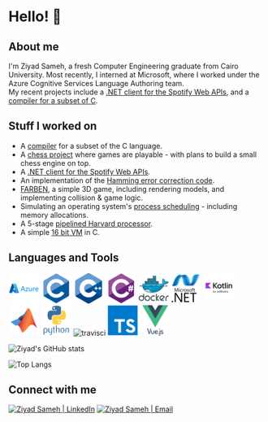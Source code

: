 # Hello! 👋

## About me

I'm Ziyad Sameh, a fresh Computer Engineering graduate from Cairo University.
Most recently, I interned at Microsoft, where I worked under the Azure Cognitive Services Language Authoring team.  
My recent projects include a [.NET client for the Spotify Web APIs](https://github.com/ziyadss/SpotifyNet), and a [compiler for a subset of C](https://github.com/ziyadss/Mini-C-Compiler).

## Stuff I worked on

- A [compiler](https://github.com/ziyadss/Mini-C-Compiler) for a subset of the C language.
- A [chess project](https://github.com/ziyadss/chess-engine) where games are playable - with plans to build a small chess engine on top.
- A [.NET client for the Spotify Web APIs](https://github.com/ziyadss/SpotifyNet).
- An implementation of the [Hamming error correction code](https://github.com/ziyadss/CMPN405-DataLinkLayer/blob/main/src/hamming.h).
- [FARBEN](https://github.com/ziyadss/CMPN205-GraphicsGame), a simple 3D game, including rendering models, and implementing collision & game logic.
- Simulating an operating system's [process scheduling](https://github.com/ziyadss/CMPN303-Scheduler) - including memory allocations.
- A 5-stage [pipelined Harvard processor](https://github.com/ziyadss/CMPN301-PipelinedHarvardProcessor).
- A simple [16 bit VM](https://github.com/ziyadss/Virtual-Machine) in C.

## Languages and Tools

<p align="left">
  <img src="https://raw.githubusercontent.com/devicons/devicon/master/icons/azure/azure-original-wordmark.svg" alt="azure" width="60" height="60"/>
  <img src="https://raw.githubusercontent.com/devicons/devicon/master/icons/c/c-original.svg" alt="c" width="60" height="60"/>
  <img src="https://raw.githubusercontent.com/devicons/devicon/master/icons/cplusplus/cplusplus-original.svg" alt="cplusplus" width="60" height="60"/>
  <img src="https://raw.githubusercontent.com/devicons/devicon/master/icons/csharp/csharp-original.svg" alt="csharp" width="60" height="60"/>
  <img src="https://raw.githubusercontent.com/devicons/devicon/master/icons/docker/docker-original-wordmark.svg" alt="docker" width="60" height="60"/>
  <img src="https://raw.githubusercontent.com/devicons/devicon/master/icons/dot-net/dot-net-original-wordmark.svg" alt="dot-net" width="60" height="60"/>
  <img src="https://raw.githubusercontent.com/devicons/devicon/master/icons/kotlin/kotlin-original-wordmark.svg" alt="kotlin" width="60" height="60"/>
  <img src="https://raw.githubusercontent.com/devicons/devicon/master/icons/matlab/matlab-original.svg" alt="matlab" width="60" height="60"/>
  <img src="https://raw.githubusercontent.com/devicons/devicon/master/icons/python/python-original-wordmark.svg" alt="python" width="60" height="60"/>
  <img src="https://www.vectorlogo.zone/logos/travis-ci/travis-ci-icon.svg" alt="travisci" width="60" height="60"/>
  <img src="https://raw.githubusercontent.com/devicons/devicon/master/icons/typescript/typescript-original.svg" alt="typescript" width="60" height="60"/>
  <img src="https://raw.githubusercontent.com/devicons/devicon/master/icons/vuejs/vuejs-original-wordmark.svg" alt="vuejs" width="60" height="60"/>
</p>

![Ziyad's GitHub stats](https://github-readme-stats.vercel.app/api?username=ziyadss&hide=stars&count_private=true&show_icons=true&include_all_commits=true&theme=tokyonight)

![Top Langs](https://github-readme-stats.vercel.app/api/top-langs/?username=ziyadss&layout=compact&langs_count=6&hide=html&theme=tokyonight)

## Connect with me

[<img alt="Ziyad Sameh | LinkedIn" width="40px" height="40px" src="https://content.linkedin.com/content/dam/me/business/en-us/amp/brand-site/v2/bg/LI-Bug.svg.original.svg" />](https://www.linkedin.com/in/ziyadss/)
[<img alt="Ziyad Sameh | Email" width="40px" height="40px" src="https://upload.wikimedia.org/wikipedia/commons/d/df/Microsoft_Office_Outlook_%282018%E2%80%93present%29.svg" />](mailto:ziyad.ss@hotmail.com)
